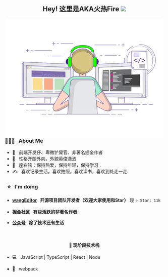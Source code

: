 <h2 align="center"> Hey! 这里是AKA火热Fire <img src="https://github.com/souvikguria98/souvikguria98/blob/master/Hi.gif" width="25"></h2>
<img align="right" alt="GIF" src="https://raw.githubusercontent.com/devSouvik/devSouvik/master/gif3.gif" width="500"/>

<h3>  &nbsp; 👨🏻‍💻  &nbsp; About Me </h3>

- 🔭 &nbsp; 前端开发仔、卑微铲屎官、非著名掘金作者
- 🤔 &nbsp; 性格开朗外向，外貌英俊潇洒
- 🌱 &nbsp; 座右铭：保持热爱，保持年轻，保持学习 .
- ✍️ &nbsp; 喜欢记录生活，喜欢拍照，喜欢读书，喜欢到处走一走.

<h3 >  &nbsp; ⭐️ &nbsp; I'm doing </h3>

- **[wangEditor](https://github.com/wangeditor-team/wangEditor) &nbsp; 开源项目团队开发者（欢迎大家使用和Star）** 现 `⭐️ Star: 11k`

- **[掘金](https://juejin.cn/user/3993025017037309/posts)社区 &nbsp; 有些活跃的非著名作者**

- **[公众号](https://mp.weixin.qq.com/mp/profile_ext?action=home&__biz=MzA5Mjg0MTA3MA==&scene=124&uin=&key=&devicetype=Windows+10+x64&version=63010029&lang=zh_CN&a8scene=7&fontgear=2) &nbsp; 除了技术还有生活**

<br>

<h4 align="center">👋 现阶段技术栈 </h3>

- 💻 &nbsp; JavaScript | TypeScript | React | Node  

- 🔧 &nbsp; webpack







